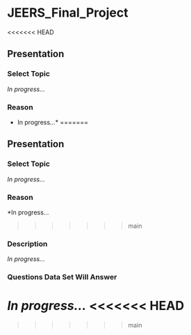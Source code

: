 # JEERS_Final_Project

<<<<<<< HEAD

## Presentation
### Select Topic
*In progress...*

### Reason
* In progress...*
=======
## Presentation
### Select Topic
*In progress...*

### Reason
*In progress...
>>>>>>> main
 
### Description
*In progress...*

### Questions Data Set Will Answer
*In progress...*
<<<<<<< HEAD
=======


>>>>>>> main


